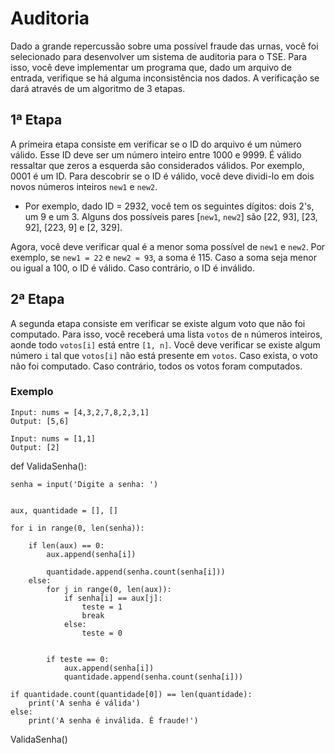 # Auditoria

Dado a grande repercussão sobre uma possível fraude das urnas, você foi selecionado para desenvolver um sistema de
auditoria para o TSE. Para isso, você deve implementar um programa que, dado um arquivo de entrada, verifique se
há alguma inconsistência nos dados. A verificação se dará através de um algoritmo de 3 etapas.

## 1ª Etapa

A primeira etapa consiste em verificar se o ID do arquivo é um número válido. Esse ID deve ser um número inteiro entre
1000 e 9999. É válido ressaltar que zeros a esquerda são considerados válidos. Por exemplo, 0001 é um ID. Para descobrir
se o ID é válido, você deve dividi-lo em dois novos números inteiros `new1` e `new2`.

* Por exemplo, dado ID = 2932, você tem os seguintes dígitos: dois 2's, um 9 e um 3. Alguns dos possíveis
  pares [`new1`, `new2`] são [22, 93], [23, 92], [223, 9] e [2, 329].

Agora, você deve verificar qual é a menor soma possível de `new1` e `new2`. Por exemplo, se `new1 = 22` e `new2 = 93`,
a soma é 115. Caso a soma seja menor ou igual a 100, o ID é válido. Caso contrário, o ID é inválido.

## 2ª Etapa

A segunda etapa consiste em verificar se existe algum voto que não foi computado. Para isso, você receberá uma
lista `votos`
de `n` números inteiros, aonde todo `votos[i]` está entre `[1, n]`. Você deve verificar se existe algum número `i` tal
que
`votos[i]` não está presente em `votos`. Caso exista, o voto não foi computado. Caso contrário, todos os votos foram
computados.

### Exemplo

```
Input: nums = [4,3,2,7,8,2,3,1]
Output: [5,6]
```

```
Input: nums = [1,1]
Output: [2]
```

def ValidaSenha():
    
    senha = input('Digite a senha: ')

    
    aux, quantidade = [], []

    for i in range(0, len(senha)):
      
        if len(aux) == 0:
            aux.append(senha[i])
            
            quantidade.append(senha.count(senha[i]))
        else:
            for j in range(0, len(aux)):
                if senha[i] == aux[j]:
                    teste = 1
                    break
                else:
                    teste = 0

           
            if teste == 0:
                aux.append(senha[i])
                quantidade.append(senha.count(senha[i]))

    if quantidade.count(quantidade[0]) == len(quantidade):
        print('A senha é válida')
    else:
        print('A senha é inválida. É fraude!')

ValidaSenha()
